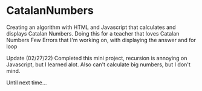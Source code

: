 # CatalanNumbers
Creating an algorithm with HTML and Javascript that calculates and displays Catalan Numbers.
Doing this for a teacher that loves Catalan Numbers
Few Errors that I'm working on, with displaying the answer and for loop

Update (02/27/22) Completed this mini project,
recursion is annoying on Javascript, but I learned alot.
Also can't calculate big numbers, but I don't mind.

Until next time...

